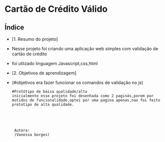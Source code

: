 # Cartão de Crédito Válido

## Índice

- [1. Resumo do projeto]
- Nesse projeto foi criando uma aplicação web simples com validação de cartão de crédito
- foi utlizado linguagem Javascript,css,html
- [2. Objetivos de aprendizagem]
- (#objetivos era fazer funcionar os comandos de validação no js)



      #Protótipo de baixa qualidade/alta
      inicialmente esse projeto foi desenhada como 2 paginás,porem por motidos de funcionalidade,optei por uma pagina apenas,nao foi feito prototipo de alta qualidade.
      
      
      
      
      
       Autora:
       (Vanessa borges)

                   
